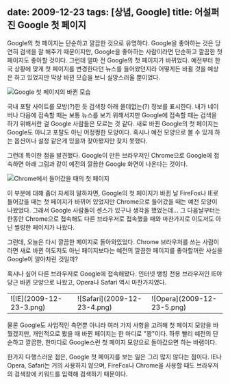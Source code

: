 date: 2009-12-23
tags: [상념, Google]
title: 어설퍼진 Google 첫 페이지
---
Google의 첫 페이지는 단순하고 깔끔한 것으로 유명하다. Google을 좋아하는 것은 당연히 검색을 잘 해주기 때문이지만, Google을 좋아하는 사람이라면 단순하고 깔끔한 첫 페이지도 좋아할 것이다. 그런데 얼마 전 Google의 첫 페이지가 바뀌었다. <!--more--> 예전부터 한국 상황에 맞게 첫 페이지를 변경한다던 뉴스를 들어왔던지라 어떻게든 바뀔 것을 예상은 하고 있었지만 막상 바뀐 모습을 보니 실망스러울 뿐이었다.

![Google 첫 페이지의 바뀐 모습](2009-12-23-1.png)

국내 포탈 사이트를 모방(?)한 듯 검색창 아래 쓸데없는(?) 정보를 표시한다. 내가 네이버나 다음에 접속할 때는 보통 뉴스를 보기 위해서지만 Google에 접속할 때는 검색을 하기 위해서란 걸 Google 사람들은 모르는 것 같다. 새로 바뀐 Google의 첫 페이지는 Google도 아니고 포탈도 아닌 어정쩡한 모양이다. 혹시나 예전 모양으로 볼 수 있게 하는 옵션이나 설정 같은게 있을까 찾아봤지만 찾지 못했다.

그런데 특이한 점을 발견했다. Google이 만든 브라우저인 Chrome으로 Google에 접속하면 아래 그림과 같이 예전의 깔끔한 Google 화면이 나온다는 것이다.

![Chrome에서 들어갔을 때의 첫 페이지](2009-12-23-2.png)

이 부분에 대해 좀더 자세히 말하자면, Google의 첫 페이지가 바뀐 날 FireFox나 IE로 들어갔을 때는 첫 페이지가 바뀌어 있었지만 Chrome으로 들어갔을 때는 예전 모양이 나왔었다. 그래서 Google 사람들이 센스가 있구나 생각을 했었는데... 그 다음날부터는 한동안 Chrome으로 접속해도 다른 브라우저로 접속했을 때와 마찬가지로 이도저도 아닌 썰렁한 페이지가 나왔다.

그런데, 오늘은 다시 깔끔한 페이지로 돌아와있었다. Chrome 브라우저를 쓰는 사람이라면 새로 바뀐 이도저도 아닌 페이지보다는 예전의 깔끔한 페이지를 좋아할꺼란 사실을 Google이 알아차린 것일까?

혹시나 싶어 다른 브라우저로 Google에 접속해봤다. 인터넷 뱅킹 전용 브라우저인 IE야 당근 바뀐 모양으로 나왔고, Opera나 Safari 역시 마찬가지였다.

<table><tr><td>![IE](2009-12-23-3.png)</td><td>![Safari](2009-12-23-4.png)</td><td>![Opera](2009-12-23-5.png)</td></tr></table>

물론 Google도 사업적인 측면뿐 아니라 여러 가지 사항을 고려해 첫 페이지 모양을 바꿨겠지만, 개인적으로 봤을 때 바뀐 페이지는 한 마디로 "꽝"이다. 하루 빨리 예전의 단순하고 깔끔한, 한마디로 Google스런 첫 페이지 모양으로 돌아갔으면 하는 바램이다.

한가지 다행스러운 점은, Google 첫 페이지를 보는 일은 그리 많지 않다는 점이다. IE나 Opera, Safari는 거의 사용하지 않으며, FireFox나 Chrome을 사용할 때도 브라우저의 검색창에 키워드를 입력해 검색하기 때문이다.
